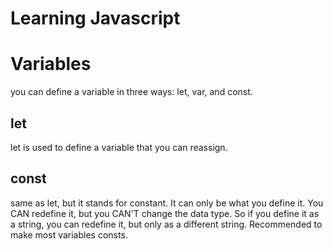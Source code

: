 # Learning Javascript

# Variables

you can define a variable in three ways: let, var, and const.

## let

let is used to define a variable that you can reassign.

## const

same as let, but it stands for constant. It can only be what you define it. You CAN redefine it, but you CAN'T change the data type. So if you define it as a string, you can redefine it, but only as a different string. Recommended to make most variables consts.
